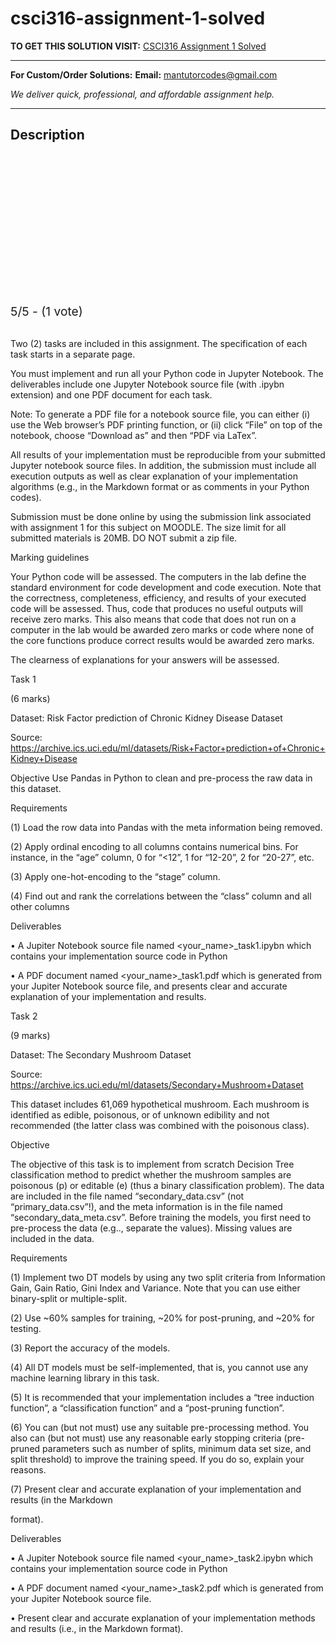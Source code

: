 # csci316-assignment-1-solved
**TO GET THIS SOLUTION VISIT:** [CSCI316 Assignment 1 Solved](https://mantutor.com/product/csci316-solved/)


---

**For Custom/Order Solutions:** **Email:** mantutorcodes@gmail.com  

*We deliver quick, professional, and affordable assignment help.*

---

<h2>Description</h2>



<div class="kk-star-ratings kksr-auto kksr-align-center kksr-valign-top" data-payload="{&quot;align&quot;:&quot;center&quot;,&quot;id&quot;:&quot;97168&quot;,&quot;slug&quot;:&quot;default&quot;,&quot;valign&quot;:&quot;top&quot;,&quot;ignore&quot;:&quot;&quot;,&quot;reference&quot;:&quot;auto&quot;,&quot;class&quot;:&quot;&quot;,&quot;count&quot;:&quot;1&quot;,&quot;legendonly&quot;:&quot;&quot;,&quot;readonly&quot;:&quot;&quot;,&quot;score&quot;:&quot;5&quot;,&quot;starsonly&quot;:&quot;&quot;,&quot;best&quot;:&quot;5&quot;,&quot;gap&quot;:&quot;4&quot;,&quot;greet&quot;:&quot;Rate this product&quot;,&quot;legend&quot;:&quot;5\/5 - (1 vote)&quot;,&quot;size&quot;:&quot;24&quot;,&quot;title&quot;:&quot;CSCI316 Assignment 1 Solved&quot;,&quot;width&quot;:&quot;138&quot;,&quot;_legend&quot;:&quot;{score}\/{best} - ({count} {votes})&quot;,&quot;font_factor&quot;:&quot;1.25&quot;}">

<div class="kksr-stars">

<div class="kksr-stars-inactive">
            <div class="kksr-star" data-star="1" style="padding-right: 4px">


<div class="kksr-icon" style="width: 24px; height: 24px;"></div>
        </div>
            <div class="kksr-star" data-star="2" style="padding-right: 4px">


<div class="kksr-icon" style="width: 24px; height: 24px;"></div>
        </div>
            <div class="kksr-star" data-star="3" style="padding-right: 4px">


<div class="kksr-icon" style="width: 24px; height: 24px;"></div>
        </div>
            <div class="kksr-star" data-star="4" style="padding-right: 4px">


<div class="kksr-icon" style="width: 24px; height: 24px;"></div>
        </div>
            <div class="kksr-star" data-star="5" style="padding-right: 4px">


<div class="kksr-icon" style="width: 24px; height: 24px;"></div>
        </div>
    </div>

<div class="kksr-stars-active" style="width: 138px;">
            <div class="kksr-star" style="padding-right: 4px">


<div class="kksr-icon" style="width: 24px; height: 24px;"></div>
        </div>
            <div class="kksr-star" style="padding-right: 4px">


<div class="kksr-icon" style="width: 24px; height: 24px;"></div>
        </div>
            <div class="kksr-star" style="padding-right: 4px">


<div class="kksr-icon" style="width: 24px; height: 24px;"></div>
        </div>
            <div class="kksr-star" style="padding-right: 4px">


<div class="kksr-icon" style="width: 24px; height: 24px;"></div>
        </div>
            <div class="kksr-star" style="padding-right: 4px">


<div class="kksr-icon" style="width: 24px; height: 24px;"></div>
        </div>
    </div>
</div>


<div class="kksr-legend" style="font-size: 19.2px;">
            5/5 - (1 vote)    </div>
    </div>
&nbsp;

Two (2) tasks are included in this assignment. The specification of each task starts in a separate page.

You must implement and run all your Python code in Jupyter Notebook. The deliverables include one Jupyter Notebook source file (with .ipybn extension) and one PDF document for each task.

Note: To generate a PDF file for a notebook source file, you can either (i) use the Web browser’s PDF printing function, or (ii) click “File” on top of the notebook, choose “Download as” and then “PDF via LaTex”.

All results of your implementation must be reproducible from your submitted Jupyter notebook source files. In addition, the submission must include all execution outputs as well as clear explanation of your implementation algorithms (e.g., in the Markdown format or as comments in your Python codes).

Submission must be done online by using the submission link associated with assignment 1 for this subject on MOODLE. The size limit for all submitted materials is 20MB. DO NOT submit a zip file.

Marking guidelines

Your Python code will be assessed. The computers in the lab define the standard environment for code development and code execution. Note that the correctness, completeness, efficiency, and results of your executed code will be assessed. Thus, code that produces no useful outputs will receive zero marks. This also means that code that does not run on a computer in the lab would be awarded zero marks or code where none of the core functions produce correct results would be awarded zero marks.

The clearness of explanations for your answers will be assessed.

Task 1

(6 marks)

Dataset: Risk Factor prediction of Chronic Kidney Disease Dataset

Source: https://archive.ics.uci.edu/ml/datasets/Risk+Factor+prediction+of+Chronic+Kidney+Disease

Objective Use Pandas in Python to clean and pre-process the raw data in this dataset.

Requirements

(1) Load the row data into Pandas with the meta information being removed.

(2) Apply ordinal encoding to all columns contains numerical bins. For instance, in the “age” column, 0 for “&lt;12”, 1 for “12-20”, 2 for “20-27”, etc.

(3) Apply one-hot-encoding to the “stage” column.

(4) Find out and rank the correlations between the “class” column and all other columns

Deliverables

• A Jupiter Notebook source file named &lt;your_name&gt;_task1.ipybn which contains your implementation source code in Python

• A PDF document named &lt;your_name&gt;_task1.pdf which is generated from your Jupiter Notebook source file, and presents clear and accurate explanation of your implementation and results.

Task 2

(9 marks)

Dataset: The Secondary Mushroom Dataset

Source: https://archive.ics.uci.edu/ml/datasets/Secondary+Mushroom+Dataset

This dataset includes 61,069 hypothetical mushroom. Each mushroom is identified as edible, poisonous, or of unknown edibility and not recommended (the latter class was combined with the poisonous class).

Objective

The objective of this task is to implement from scratch Decision Tree classification method to predict whether the mushroom samples are poisonous (p) or editable (e) (thus a binary classification problem). The data are included in the file named “secondary_data.csv” (not “primary_data.csv”!), and the meta information is in the file named “secondary_data_meta.csv”. Before training the models, you first need to pre-process the data (e.g.., separate the values). Missing values are included in the data.

Requirements

(1) Implement two DT models by using any two split criteria from Information Gain, Gain Ratio, Gini Index and Variance. Note that you can use either binary-split or multiple-split.

(2) Use ~60% samples for training, ~20% for post-pruning, and ~20% for testing.

(3) Report the accuracy of the models.

(4) All DT models must be self-implemented, that is, you cannot use any machine learning library in this task.

(5) It is recommended that your implementation includes a “tree induction function”, a “classification function” and a “post-pruning function”.

(6) You can (but not must) use any suitable pre-processing method. You also can (but not must) use any reasonable early stopping criteria (pre-pruned parameters such as number of splits, minimum data set size, and split threshold) to improve the training speed. If you do so, explain your reasons.

(7) Present clear and accurate explanation of your implementation and results (in the Markdown

format).

Deliverables

• A Jupiter Notebook source file named &lt;your_name&gt;_task2.ipybn which contains your implementation source code in Python

• A PDF document named &lt;your_name&gt;_task2.pdf which is generated from your Jupiter Notebook source file.

• Present clear and accurate explanation of your implementation methods and results (i.e., in the Markdown format).
